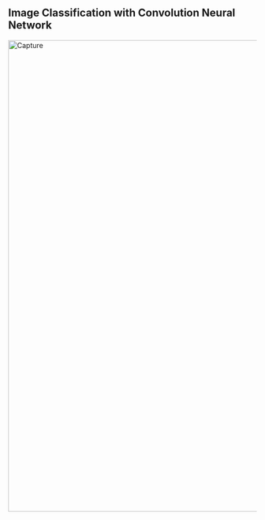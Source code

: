 ## Image Classification with Convolution Neural Network

<img width="956" alt="Capture" src="https://user-images.githubusercontent.com/49208982/152693096-02db8ae3-b171-4333-a344-ea9ffc59eb0b.PNG">

